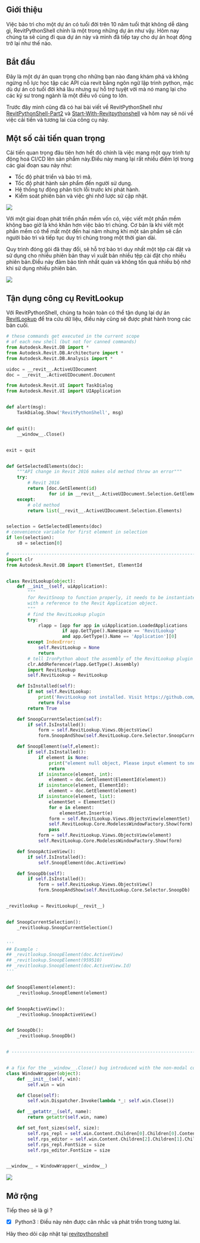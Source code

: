 
## Giới thiệu 

Việc bảo trì cho một dự án có tuổi đời trên 10 năm tuổi thật không dễ dàng gì, RevitPythonShell chính là một trong những dự án như vậy. Hôm nay chúng ta sẽ cùng đi qua dự án này và mình đã tiếp tay cho dự án hoạt động trở lại như thế nào.

## Bắt đầu

Đây là một dự án quan trọng cho những bạn nào đang khám phá và không ngừng nỗ lực học tập các API của revit bằng ngôn ngữ lập trình python, mặc dù dự án có tuổi đời khá lâu nhưng sự hỗ trợ tuyệt vời mà nó mang lại cho các kỹ sư trong ngành là một điều vô cùng to lớn.

Trước đây mình cũng đã có hai bài viết về RevitPythonShell như <a href="https://chuongmep.com/RevitPythonShell-Part2" target="_blank">RevitPythonShell-Part2</a> và <a href="https://chuongmep.com/Start-With-Revitpythonshell" target="_blank">Start-With-Revitpythonshell</a> và hôm nay sẽ nói về việc cải tiến và tương lai của công cụ này.

## Một số cải tiến quan trọng

Cải tiến quan trọng đâu tiên hơn hết đó chính là việc mang một quy trình tự động hoá CI/CD lên sản phẩm này.Điều này mang lại rất nhiều điểm lợi trong các giai đoạn sau này như:

- Tốc độ phát triển và bảo trì mã.
- Tốc độ phát hành sản phẩm đến người sử dụng.
- Hệ thống tự động phân tích lỗi trước khi phát hành.
- Kiểm soát phiên bản và việc ghi nhớ lược sử cập nhật.

![](pic/cicd-pipeline-1024x355.png)

Với một giai đoạn phát triển phần mềm vốn có, việc viết một phần mềm không bao giờ là khó khăn hơn việc bảo trì chúng. Cơ bản là khi viết một phần mềm có thể mất một đến hai năm nhưng khi một sản phẩm sẽ cần người bảo trì và tiếp tục duy trì chúng trong một thời gian dài.

Quy trình đóng gói đã thay đổi, sẽ hỗ trợ bảo trì duy nhất một tệp cài đặt và sử dụng cho nhiều phiên bản thay vì xuất bản nhiều tệp cài đặt cho nhiều phiên bản.Điều này đảm bảo tính nhất quán và không tốn quá nhiều bộ nhớ khi sử dụng nhiều phiên bản.

![](pic/_Image_dc2929e8-4d03-4057-a166-ca01836b0c67.png)

## Tận dụng công cụ RevitLookup

Với RevitPythonShell, chúng ta hoàn toàn có thể tận dụng lại dự án <a href="https://github.com/jeremytammik/RevitLookup" target="_blank">RevitLookup</a> để tra cứu dữ liệu, điều này cũng sẽ được phát hành trong các bản cuối.

``` py
# these commands get executed in the current scope
# of each new shell (but not for canned commands)
from Autodesk.Revit.DB import *
from Autodesk.Revit.DB.Architecture import *
from Autodesk.Revit.DB.Analysis import *

uidoc = __revit__.ActiveUIDocument
doc = __revit__.ActiveUIDocument.Document

from Autodesk.Revit.UI import TaskDialog
from Autodesk.Revit.UI import UIApplication


def alert(msg):
    TaskDialog.Show('RevitPythonShell', msg)


def quit():
    __window__.Close()


exit = quit


def GetSelectedElements(doc):
    """API change in Revit 2016 makes old method throw an error"""
    try:
        # Revit 2016
        return [doc.GetElement(id)
                for id in __revit__.ActiveUIDocument.Selection.GetElementIds()]
    except:
        # old method
        return list(__revit__.ActiveUIDocument.Selection.Elements)


selection = GetSelectedElements(doc)
# convenience variable for first element in selection
if len(selection):
    s0 = selection[0]

# ------------------------------------------------------------------------------
import clr
from Autodesk.Revit.DB import ElementSet, ElementId


class RevitLookup(object):
    def __init__(self, uiApplication):
        """
        for RevitSnoop to function properly, it needs to be instantiated
        with a reference to the Revit Application object.
        """
        # find the RevitLookup plugin
        try:
            rlapp = [app for app in uiApplication.LoadedApplications
                     if app.GetType().Namespace == 'RevitLookup'
                     and app.GetType().Name == 'Application'][0]
        except IndexError:
            self.RevitLookup = None
            return
        # tell IronPython about the assembly of the RevitLookup plugin
        clr.AddReference(rlapp.GetType().Assembly)
        import RevitLookup
        self.RevitLookup = RevitLookup

    def IsInstalled(self):
        if not self.RevitLookup:
            print('RevitLookup not installed. Visit https://github.com/jeremytammik/RevitLookup to install.')
            return False
        return True

    def SnoopCurrentSelection(self):
        if self.IsInstalled():
            form = self.RevitLookup.Views.ObjectsView()
            form.SnoopAndShow(self.RevitLookup.Core.Selector.SnoopCurrentSelection)

    def SnoopElement(self,element):
        if self.IsInstalled():
            if element is None:
                print("element null object, Please input element to snoop")
                return
            if isinstance(element, int):
                element = doc.GetElement(ElementId(element))
            if isinstance(element, ElementId):
                element = doc.GetElement(element)
            if isinstance(element, list):
                elementSet = ElementSet()
                for e in element:
                    elementSet.Insert(e)
                form = self.RevitLookup.Views.ObjectsView(elementSet)
                self.RevitLookup.Core.ModelessWindowFactory.Show(form)
                pass
            form = self.RevitLookup.Views.ObjectsView(element)
            self.RevitLookup.Core.ModelessWindowFactory.Show(form)

    def SnoopActiveView():
        if self.IsInstalled():
            self.SnoopElement(doc.ActiveView)

    def SnoopDb(self):
        if self.IsInstalled():
            form = self.RevitLookup.Views.ObjectsView()
            form.SnoopAndShow(self.RevitLookup.Core.Selector.SnoopDb)


_revitlookup = RevitLookup(__revit__)


def SnoopCurrentSelection():
    _revitlookup.SnoopCurrentSelection()


'''
## Example :
## _revitlookup.SnoopElement(doc.ActiveView)
## _revitlookup.SnoopElement(959510)
## _revitlookup.SnoopElement(doc.ActiveView.Id)
'''


def SnoopElement(element):
    _revitlookup.SnoopElement(element)


def SnoopActiveView():
    _revitlookup.SnoopActiveView()


def SnoopDb():
    _revitlookup.SnoopDb()


# ------------------------------------------------------------------------------


# a fix for the __window__.Close() bug introduced with the non-modal console
class WindowWrapper(object):
    def __init__(self, win):
        self.win = win

    def Close(self):
        self.win.Dispatcher.Invoke(lambda *_: self.win.Close())

    def __getattr__(self, name):
        return getattr(self.win, name)

    def set_font_sizes(self, size):
        self.rps_repl = self.win.Content.Children[0].Children[0].Content.Children[0]
        self.rps_editor = self.win.Content.Children[2].Children[1].Children[0]
        self.rps_repl.FontSize = size
        self.rps_editor.FontSize = size


__window__ = WindowWrapper(__window__)

```

![](pic/Revit_mqHEV97epa.gif)

## Mở rộng

Tiếp theo sẽ là gì ? 

- [x] Python3 : Điều này nên được cân nhắc và phát triển trong tương lai.

Hãy theo dõi cập nhật tại <a href="https://github.com/architecture-building-systems/revitpythonshell" target="_blank">revitpythonshell</a>  